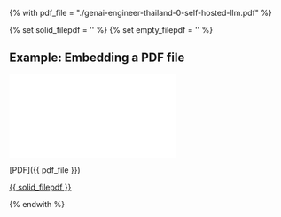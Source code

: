 <!--- file: docs/knowledge-sharing/0 - Self-hosted LLM on GCP/material/content.md --->
{% with pdf_file = "./genai-engineer-thailand-0-self-hosted-llm.pdf" %}

{% set solid_filepdf = '<i class="fas fa-file-pdf"></i>' %}
{% set empty_filepdf = '<i class="far fa-file-pdf"></i>' %}

## Example: Embedding a PDF file

<object data='{{ pdf_file }}' type="application/pdf">
    <embed src='{{ pdf_file }}' type="application/pdf" />
</object>

[PDF]({{ pdf_file }})

<a href="{{ pdf_file }}" class="image fit">{{ solid_filepdf }}</a>

{% endwith %}
